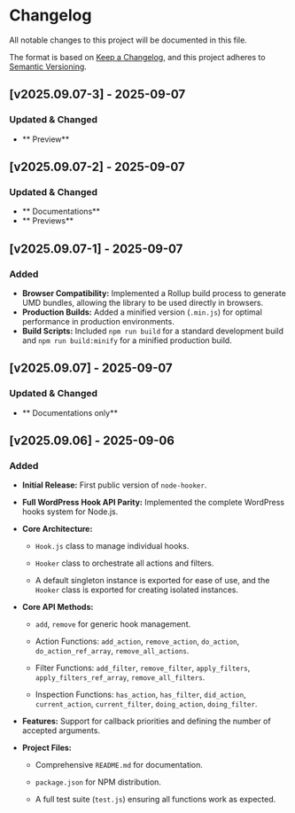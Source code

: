 # Changelog

All notable changes to this project will be documented in this file.

The format is based on [Keep a Changelog](https://keepachangelog.com/en/1.0.0/ "null"), and this project adheres to [Semantic Versioning](https://semver.org/spec/v2.0.0.html "null").

## \[v2025.09.07-3\] - 2025-09-07

### Updated & Changed
- ** Preview**


## \[v2025.09.07-2\] - 2025-09-07

### Updated & Changed
- ** Documentations**
- ** Previews**


## \[v2025.09.07-1\] - 2025-09-07

### Added
- **Browser Compatibility:** Implemented a Rollup build process to generate UMD bundles, allowing the library to be used directly in browsers.
- **Production Builds:** Added a minified version (`.min.js`) for optimal performance in production environments.
- **Build Scripts:** Included `npm run build` for a standard development build and `npm run build:minify` for a minified production build.



## \[v2025.09.07\] - 2025-09-07

### Updated & Changed
- ** Documentations only**

    
## \[v2025.09.06\] - 2025-09-06

### Added

*   **Initial Release:** First public version of `node-hooker`.
    
*   **Full WordPress Hook API Parity:** Implemented the complete WordPress hooks system for Node.js.
    
*   **Core Architecture:**
    
    *   `Hook.js` class to manage individual hooks.
        
    *   `Hooker` class to orchestrate all actions and filters.
        
    *   A default singleton instance is exported for ease of use, and the `Hooker` class is exported for creating isolated instances.
        
*   **Core API Methods:**
    
    *   `add`, `remove` for generic hook management.
        
    *   Action Functions: `add_action`, `remove_action`, `do_action`, `do_action_ref_array`, `remove_all_actions`.
        
    *   Filter Functions: `add_filter`, `remove_filter`, `apply_filters`, `apply_filters_ref_array`, `remove_all_filters`.
        
    *   Inspection Functions: `has_action`, `has_filter`, `did_action`, `current_action`, `current_filter`, `doing_action`, `doing_filter`.
        
*   **Features:** Support for callback priorities and defining the number of accepted arguments.
    
*   **Project Files:**
    
    *   Comprehensive `README.md` for documentation.
        
    *   `package.json` for NPM distribution.
        
    *   A full test suite (`test.js`) ensuring all functions work as expected.
